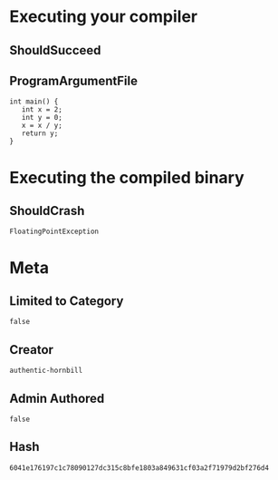 # Executing your compiler

## ShouldSucceed

## ProgramArgumentFile

```
int main() {
   int x = 2;
   int y = 0;
   x = x / y;
   return y;
}
```

# Executing the compiled binary

## ShouldCrash

```
FloatingPointException
```

# Meta

## Limited to Category

```
false
```

## Creator

```
authentic-hornbill
```

## Admin Authored

```
false
```

## Hash

```
6041e176197c1c78090127dc315c8bfe1803a849631cf03a2f71979d2bf276d4
```

